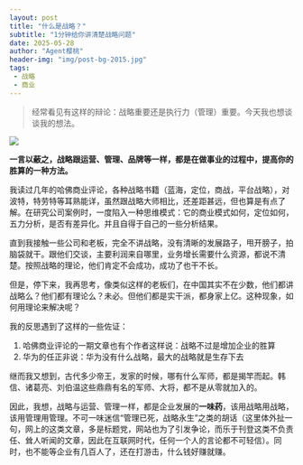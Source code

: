 ```yaml
---
layout: post
title: "什么是战略？"
subtitle: "1分钟给你讲清楚战略问题"
date: 2025-05-28
author: "Agent樱桃"
header-img: "img/post-bg-2015.jpg"
tags: 
 - 战略
 - 商业
---
```

>经常看见有这样的辩论：战略重要还是执行力（管理）重要。今天我也想谈谈我的想法。

![](https://images.pexels.com/photos/76971/fighter-jet-fighter-aircraft-f-16-falcon-aircraft-76971.jpeg?auto=compress&cs=tinysrgb&w=1200)

**一言以蔽之，战略跟运营、管理、品牌等一样，都是在做事业的过程中，提高你的胜算的一种方法。**

我读过几年的哈佛商业评论，各种战略书籍（蓝海，定位，商战，平台战略），对波特，特劳特等耳熟能详，虽然跟战略大师相比，还差距甚远，但也算是有点了解。在研究公司案例时，一度陷入一种思维模式：它的商业模式如何，定位如何，五力分析，是否有差异化。并且自得于自己的一些分析结果。

直到我接触一些公司和老板，完全不讲战略，没有清晰的发展路子，甩开膀子，拍脑袋就干。跟他们交谈，主要利润来自哪里，业务增长需要什么资源，都说不清楚。按照战略的理论，他们肯定不会成功，成功了也干不长。

但是，停下来，我再思考，像类似这样的老板们，在中国其实不在少数，他们都讲战略么？他们都有理论么？未必。但他们都是实干派，都身家上亿。这种现象，如何用理论来解决呢？

我的反思遇到了这样的一些佐证：
1. 哈佛商业评论的一期文章也有个作者这样说：战略不过是增加企业的胜算
2. 华为的任正非说：华为没有什么战略，最大的战略就是生存下去

继而我又想到，古代多少帝王，发家的时候，哪有什么军师，都是揭竿而起。韩信、诸葛亮、刘伯温这些鼎鼎有名的军师、大将，都不是从零就加入的。

因此，我想，战略与运营、管理一样，都是企业发展的**一味药**，该用战略用战略，该用管理用管理。不可一味迷信“管理已死，战略永生”之类的胡话（这里体外扯一句，网上的这类文章，多是标题党，网站也为了引发争论，而乐于刊登这类不负责任、耸人听闻的文章，因此在互联网时代，任何一个人的言论都不可轻信）。同时，也不能等企业有几百人了，还在打游击，什么钱好赚就赚。